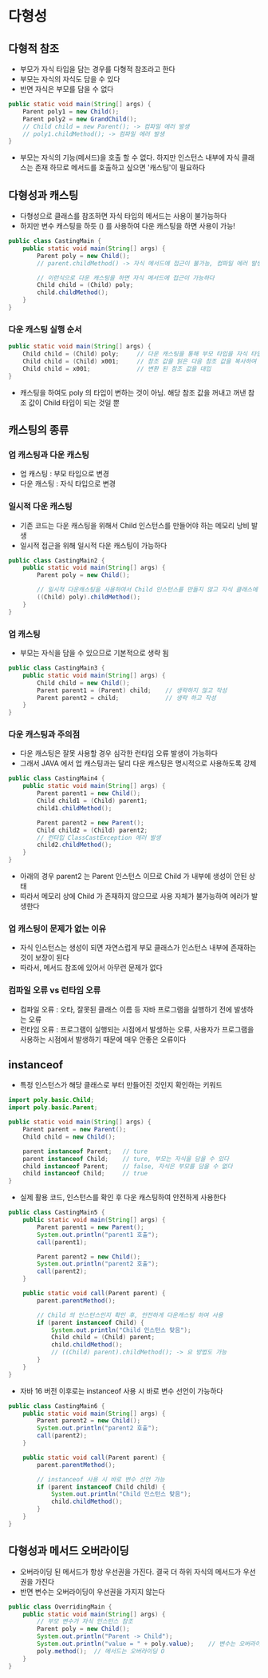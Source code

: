 # 다형성

## 다형적 참조

- 부모가 자식 타입을 담는 경우를 다형적 참조라고 한다
- 부모는 자식의 자식도 담을 수 있다
- 반면 자식은 부모를 담을 수 없다

```java
public static void main(String[] args) {
    Parent poly1 = new Child();
    Parent poly2 = new GrandChild();
    // Child child = new Parent(); -> 컴파일 에러 발생 
    // poly1.childMethod(); -> 컴파일 에러 발생
}
```

- 부모는 자식의 기능(메서드)을 호출 할 수 없다. 하지만 인스턴스 내부에 자식 클래스는 존재 하므로 메서드를 호출하고 싶으면 '캐스팅'이 필요하다

## 다형성과 캐스팅

- 다형성으로 클래스를 참조하면 자식 타입의 메서드는 사용이 불가능하다
- 하지만 변수 캐스팅을 하듯 () 를 사용하여 다운 캐스팅을 하면 사용이 가능!

```java
public class CastingMain {
    public static void main(String[] args) {
        Parent poly = new Child();
        // parent.childMethod() -> 자식 메서드에 접근이 불가능, 컴파일 에러 발생

        // 이런식으로 다운 캐스팅을 하면 자식 메서드에 접근이 가능하다
        Child child = (Child) poly;
        child.childMethod();
    }
}
```

### 다운 캐스팅 실행 순서

```java
public static void main(String[] args) {
    Child child = (Child) poly;     // 다운 캐스팅을 통해 부모 타입을 자식 타입으로 변환하여 대입 시도
    Child child = (Child) x001;     // 참조 값을 읽은 다음 참조 값을 복사하여 자식 타입으로 지정  
    Child child = x001;             // 변환 된 참조 값을 대입
}
```

- 캐스팅을 하여도 poly 의 타입이 변하는 것이 아님. 해당 참조 값을 꺼내고 꺼낸 참조 값이 Child 타입이 되는 것일 뿐

## 캐스팅의 종류

### 업 캐스팅과 다운 캐스팅

- 업 캐스팅 : 부모 타입으로 변경
- 다운 캐스팅 : 자식 타입으로 변경

### 일시적 다운 캐스팅

- 기존 코드는 다운 캐스팅을 위해서 Child 인스턴스를 만들어야 하는 메모리 낭비 발생
- 일시적 접근을 위해 일시적 다운 캐스팅이 가능하다

```java
public class CastingMain2 {
    public static void main(String[] args) {
        Parent poly = new Child();

        // 일시적 다운캐스팅을 사용하여서 Child 인스턴스를 만들지 않고 자식 클래스에 접근 가능
        ((Child) poly).childMethod();
    }
}
```

### 업 캐스팅

- 부모는 자식을 담을 수 있으므로 기본적으로 생략 됨

```java
public class CastingMain3 {
    public static void main(String[] args) {
        Child child = new Child();
        Parent parent1 = (Parent) child;    // 생략하지 않고 작성
        Parent parent2 = child;             // 생략 하고 작성
    }
}
```

### 다운 캐스팅과 주의점

- 다운 캐스팅은 잘못 사용할 경우 심각한 런타임 오류 발생이 가능하다
- 그래서 JAVA 에서 업 캐스팅과는 달리 다운 캐스팅은 명시적으로 사용하도록 강제

```java
public class CastingMain4 {
    public static void main(String[] args) {
        Parent parent1 = new Child();
        Child child1 = (Child) parent1;
        child1.childMethod();

        Parent parent2 = new Parent();
        Child child2 = (Child) parent2;
        // 런타입 ClassCastException 에러 발생
        child2.childMethod();
    }
}
```

- 아래의 경우 parent2 는 Parent 인스턴스 이므로 Child 가 내부에 생성이 안된 상태
- 따라서 메모리 상에 Child 가 존재하지 않으므로 사용 자체가 불가능하여 에러가 발생한다

### 업 캐스팅이 문제가 없는 이유

- 자식 인스턴스는 생성이 되면 자연스럽게 부모 클래스가 인스턴스 내부에 존재하는 것이 보장이 된다
- 따라서, 메서드 참조에 있어서 아무런 문제가 없다

### 컴파일 오류 vs 런타임 오류

- 컴파일 오류 : 오타, 잘못된 클래스 이름 등 자바 프로그램을 실행하기 전에 발생하는 오류
- 런타임 오류 : 프로그램이 실행되는 시점에서 발생하는 오류, 사용자가 프로그램을 사용하는 시점에서 발생하기 때문에 매우 안좋은 오류이다

## instanceof

- 특정 인스턴스가 해당 클래스로 부터 만들어진 것인지 확인하는 키워드

```java
import poly.basic.Child;
import poly.basic.Parent;

public static void main(String[] args) {
    Parent parent = new Parent();
    Child child = new Child();

    parent instanceof Parent;   // ture
    parent instanceof Child;    // ture, 부모는 자식을 담을 수 있다
    child instanceof Parent;    // false, 자식은 부모를 담을 수 없다
    child instanceof Child;     // true
}
```

- 실제 활용 코드, 인스턴스를 확인 후 다운 캐스팅하여 안전하게 사용한다

```java
public class CastingMain5 {
    public static void main(String[] args) {
        Parent parent1 = new Parent();
        System.out.println("parent1 호출");
        call(parent1);

        Parent parent2 = new Child();
        System.out.println("parent2 호출");
        call(parent2);
    }

    public static void call(Parent parent) {
        parent.parentMethod();

        // Child 의 인스턴스인지 확인 후, 안전하게 다운캐스팅 하여 사용
        if (parent instanceof Child) {
            System.out.println("Child 인스턴스 맞음");
            Child child = (Child) parent;
            child.childMethod();
            // ((Child) parent).childMethod(); -> 요 방법도 가능
        }
    }
}
```

- 자바 16 버전 이후로는 instanceof 사용 시 바로 변수 선언이 가능하다

```java
public class CastingMain6 {
    public static void main(String[] args) {
        Parent parent2 = new Child();
        System.out.println("parent2 호출");
        call(parent2);
    }

    public static void call(Parent parent) {
        parent.parentMethod();

        // instanceof 사용 시 바로 변수 선언 가능
        if (parent instanceof Child child) {
            System.out.println("Child 인스턴스 맞음");
            child.childMethod();
        }
    }
}
```

## 다형성과 메서드 오버라이딩

- 오버라이딩 된 메서드가 항상 우선권을 가진다. 결국 더 하위 자식의 메서드가 우선권을 가진다
- 반면 변수는 오버라이딩이 우선권을 가지지 않는다

```java
public class OverridingMain {
    public static void main(String[] args) {
        // 부모 변수가 자식 인스턴스 참조
        Parent poly = new Child();
        System.out.println("Parent -> Child");
        System.out.println("value = " + poly.value);    // 변수는 오버라이딩 X
        poly.method();  // 메서드는 오버라이딩 O
    }
}
```

